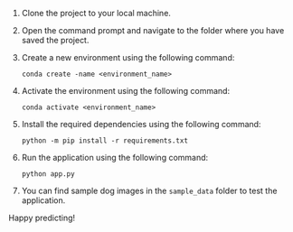 1.  Clone the project to your local machine.

2.  Open the command prompt and navigate to the folder where you have saved the project.

3.  Create a new environment using the following command:

    `conda create -name <environment_name>`

4.  Activate the environment using the following command:

    `conda activate <environment_name> `

5.  Install the required dependencies using the following command:

    `python -m pip install -r requirements.txt`

6.  Run the application using the following command:

    `python app.py`

7.  You can find sample dog images in the `sample_data` folder to test the application.

Happy predicting!
